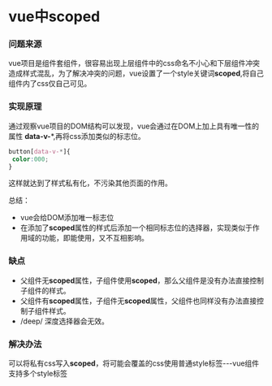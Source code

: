 # vue中scoped

### 问题来源

vue项目是组件套组件，很容易出现上层组件中的css命名不小心和下层组件冲突造成样式混乱，为了解决冲突的问题，vue设置了一个style关键词**scoped**,将自己组件内了css仅自己可见。

### 实现原理

通过观察vue项目的DOM结构可以发现，vue会通过在DOM上加上具有唯一性的属性 **data-v-***,再将css添加类似的标志位。

```css
button[data-v-*]{
 color:000;
}
```

这样就达到了样式私有化，不污染其他页面的作用。

总结：

+ vue会给DOM添加唯一标志位
+ 在添加了**scoped**属性的样式后添加一个相同标志位的选择器，实现类似于作用域的功能，即能使用，又不互相影响。

### 缺点

+ 父组件无**scoped**属性，子组件使用**scoped**，那么父组件是没有办法直接控制子组件的样式。
+ 父组件有**scoped**属性，子组件无**scoped**属性，父组件也同样没有办法直接控制子组件样式。
+ /deep/ 深度选择器会无效。

### 解决办法

可以将私有css写入**scoped**，将可能会覆盖的css使用普通style标签---vue组件支持多个style标签